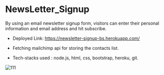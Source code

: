 # NewsLetter_Signup
By using an email newsletter signup form, visitors can enter their personal information and email address and hit subscribe.
* Deployed Link: https://newsletter-signup-bs.herokuapp.com/

* Fetching mailchimp api for storing the contacts list.
* Tech-stacks used : node.js, html, css, bootstrap, heroku, git.


![111](https://user-images.githubusercontent.com/69100830/163462972-bc0f48ef-c97f-4e91-9651-b4032e1b8cc5.jpg)
